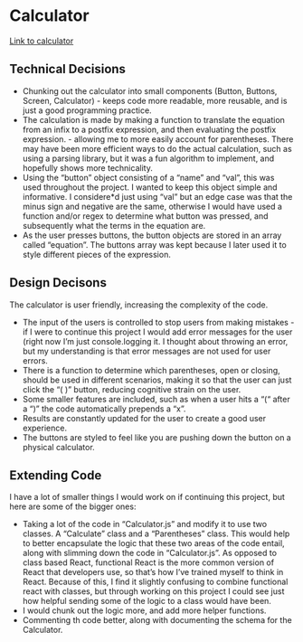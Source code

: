 # Calculator

[Link to calculator](https://polite-wisp-6d494b.netlify.app/)

## Technical Decisions

- Chunking out the calculator into small components (Button, Buttons, Screen, Calculator) - keeps code more readable, more reusable, and is just a good programming practice.
- The calculation is made by making a function to translate the equation from an infix to a postfix expression, and then evaluating the postfix expression. - allowing me to more easily account for parentheses. There may have been more efficient ways to do the actual calculation, such as using a parsing library, but it was a fun algorithm to implement, and hopefully shows more technicality.
- Using the “button” object consisting of a “name” and “val”, this was used throughout the project. I wanted to keep this object simple and informative. I considere\*d just using “val” but an edge case was that the minus sign and negative are the same, otherwise I would have used a function and/or regex to determine what button was pressed, and subsequently what the terms in the equation are.
- As the user presses buttons, the button objects are stored in an array called “equation”. The buttons array was kept because I later used it to style different pieces of the expression.

## Design Decisons

The calculator is user friendly, increasing the complexity of the code.

- The input of the users is controlled to stop users from making mistakes - if I were to continue this project I would add error messages for the user (right now I’m just console.logging it. I thought about throwing an error, but my understanding is that error messages are not used for user errors.
- There is a function to determine which parentheses, open or closing, should be used in different scenarios, making it so that the user can just click the “( )” button, reducing cognitive strain on the user.
- Some smaller features are included, such as when a user hits a “(“ after a “)” the code automatically prepends a “x”.
- Results are constantly updated for the user to create a good user experience.
- The buttons are styled to feel like you are pushing down the button on a physical calculator.

## Extending Code

I have a lot of smaller things I would work on if continuing this project, but here are some of the bigger ones:

- Taking a lot of the code in “Calculator.js” and modify it to use two classes. A “Calculate” class and a “Parentheses” class. This would help to better encapsulate the logic that these two areas of the code entail, along with slimming down the code in “Calculator.js”. As opposed to class based React, functional React is the more common version of React that developers use, so that’s how I’ve trained myself to think in React. Because of this, I find it slightly confusing to combine functional react with classes, but through working on this project I could see just how helpful sending some of the logic to a class would have been.
- I would chunk out the logic more, and add more helper functions.
- Commenting th code better, along with documenting the schema for the Calculator.

